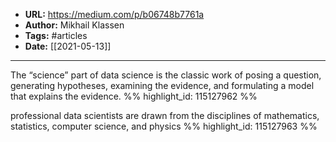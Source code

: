 - **URL:** https://medium.com/p/b06748b7761a
- **Author:** Mikhail Klassen
- **Tags:** #articles
- **Date:** [[2021-05-13]]
---

The “science” part of data science is the classic work of posing a question, generating hypotheses, examining the evidence, and formulating a model that explains the evidence. %% highlight_id: 115127962 %%


professional data scientists are drawn from the disciplines of mathematics, statistics, computer science, and physics %% highlight_id: 115127963 %%

